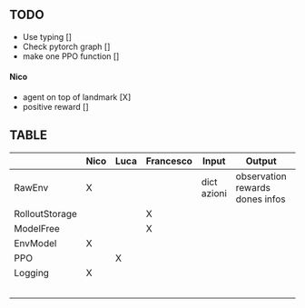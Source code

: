 
## TODO 

- Use typing []
- Check pytorch graph [] 
- make one PPO function []


#### Nico
- agent on top of landmark [X]
- positive reward []


## TABLE

|                | Nico | Luca | Francesco | Input       | Output                          | Desc |
|----------------|------|------|-----------|-------------|---------------------------------|------|
| RawEnv         | X    |      |           | dict azioni | observation rewards dones infos | Env  |
| RolloutStorage |      |      | X         |             |                                 |      |
| ModelFree      |      |      | X         |             |                                 |      |
| EnvModel       | X    |      |           |             |                                 |      |
| PPO            |      | X    |           |             |                                 |      |
| Logging        | X    |      |           |             |                                 |      |
|                |      |      |           |             |                                 |      |
|                |      |      |           |             |                                 |      |
|                |      |      |           |             |                                 |      |
|                |      |      |           |             |                                 |      |
|                |      |      |           |             |                                 |      |****